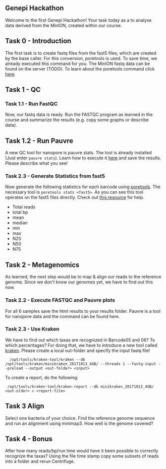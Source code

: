 ## Genepi Hackathon
Welcome to the first Genepi Hackathon! Your task today as a to analyse data derived from the MinION, created within our course. 

## Task 0 - Introduction
The first task is to create fastq files from the fast5 files, which are created by the base caller. For this conversion, poretools is used. To save time, we already executed this command for you. The MinION fastq data can be found on the server (TODO). To learn about the poretools command click [here](https://github.com/seppinho/ngs-class/blob/master/scripts/commands.Rmd#convert-fast5-to-fastq-with-poretools).

## Task 1 - QC

### Task 1.1 - Run FastQC
Now, our fastq data is ready. Run the FASTQC program as learned in the course and summarize the results (e.g. copy some graphs or describe data).  

## Task 1.2 - Run Pauvre
A new QC tool for nanopore is pauvre stats. The tool is already installed (Just enter `pauvre stats`). Learn how to execute it [here](https://github.com/conchoecia/pauvre#pauvre-a-plotting-package-designed-for-nanopore-and-pacbio-long-reads) and save the results. Please describe what you see!

### Task 2.3 - Generate Statistics from fast5
Now generate the following statistics for each barcode using [poretools](https://poretools.readthedocs.io/). The necessary tool is `poretools stats <fast5>`. As you can see this tool operates on the fast5 files directly. Check out [this resource](https://github.com/seppinho/ngs-class/blob/master/scripts/commands.Rmd#run-poretools-stats--hist-on-fast5-files) for help.

* Total reads
* total bp
* mean
* median
* min
* max
* N25
* N50
* N75

## Task 2 - Metagenomics
As learned, the next step would be to map & align our reads to the reference genome. Since we don't know our genomes yet, we have to find out this now. 

### Task 2.2 - Execute FASTQC and Pauvre plots
For all 6 samples save the html results to your results folder. Pauvre is a tool for nanopore data and the command can be found here. 

### Task 2.3 - Use Kraken
We have to find out which taxas are recognized in Barcode05 and 06? To which percentages? For doing that, we have to introduce a new tool called [kraken](https://ccb.jhu.edu/software/kraken).
Please create a local out-folder and specify the input fastq file!

      /opt/tools/kraken-tool/kraken --db /opt/tools/kraken/minikraken_20171013_4GB/ --threads 1 --fastq-input --preload --output <out-folder> <input>
      
To create a report, do the following:

     /opt/tools/kraken-tool/kraken-report --db minikraken_20171013_4GB/ <out-older> > <report-file>
     
     
## Task 3 Align
Select one bacteria of your choice. Find the reference genome sequence and run an alignment using minimap3. How well is the genome covered?

## Task 4 - Bonus
After how many reads/bp/run time would have it been possible to correctly recognize the taxas? Using the file time stamp copy some subsets of reads into a folder and rerun Centrifuge.      

